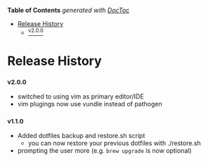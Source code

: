 <!-- START doctoc generated TOC please keep comment here to allow auto update -->
<!-- DON'T EDIT THIS SECTION, INSTEAD RE-RUN doctoc TO UPDATE -->
**Table of Contents**  *generated with [DocToc](https://github.com/thlorenz/doctoc)*

- [Release History](#release-history)
    - [<sup>v2.0.0</sup>](#supv200sup)

<!-- END doctoc generated TOC please keep comment here to allow auto update -->

# Release History

### <sup>v2.0.0</sup>
 * switched to using vim as primary editor/IDE
 * vim plugings now use vundle instead of pathogen
### <sup>v1.1.0</sup>
 * Added dotfiles backup and restore.sh script
     * you can now restore your previous dotfiles with ./restore.sh
 * prompting the user more (e.g. `brew upgrade` is now optional)
